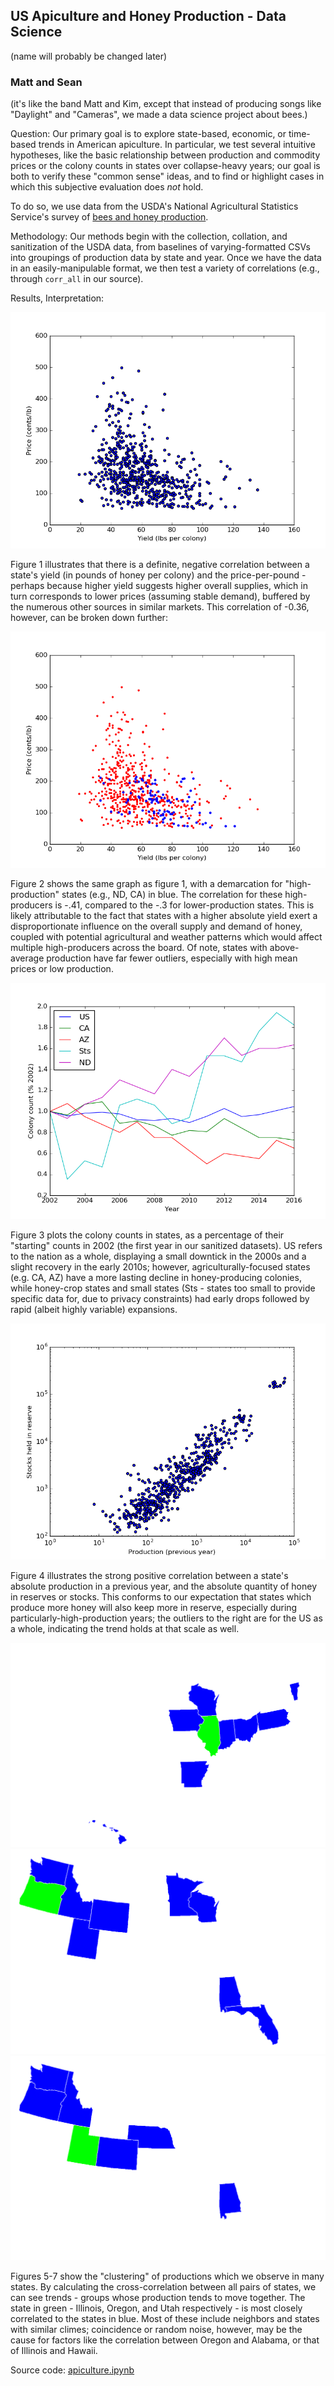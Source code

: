 ## US Apiculture and Honey Production - Data Science
(name will probably be changed later)

### Matt and Sean
(it's like the band Matt and Kim, except that instead of producing songs like "Daylight" and "Cameras", we made a data science project about bees.)

Question:
Our primary goal is to explore state-based, economic, or time-based trends in American apiculture. In particular, we test several intuitive hypotheses, like the basic relationship between production and commodity prices or the colony counts in states over collapse-heavy years; our goal is both to verify these "common sense" ideas, and to find or highlight cases in which this subjective evaluation does _not_ hold.

To do so, we use data from the USDA's National Agricultural Statistics Service's survey of [bees and honey production](https://www.nass.usda.gov/Surveys/Guide_to_NASS_Surveys/Bee_and_Honey/).

Methodology:
Our methods begin with the collection, collation, and sanitization of the USDA data, from baselines of varying-formatted CSVs into groupings of production data by state and year. Once we have the data in an easily-manipulable format, we then test a variety of correlations (e.g., through `corr_all` in our source).


Results, Interpretation:

![price_vs_yield](imgs/price_vs_yield.png)

Figure 1 illustrates that there is a definite, negative correlation between a state's yield (in pounds of honey per colony) and the price-per-pound - perhaps because higher yield suggests higher overall supplies, which in turn corresponds to lower prices (assuming stable demand), buffered by the numerous other sources in similar markets. This correlation of -0.36, however, can be broken down further:

![price_vs_yield_hilo](imgs/price_vs_yield_hilo.png)

Figure 2 shows the same graph as figure 1, with a demarcation for "high-production" states (e.g., ND, CA) in blue. The correlation for these high-producers is -.41, compared to the -.3 for lower-production states. This is likely attributable to the fact that states with a higher absolute yield exert a disproportionate influence on the overall supply and demand of honey, coupled with potential agricultural and weather patterns which would affect multiple high-producers across the board. Of note, states with above-average production have far fewer outliers, especially with high mean prices or low production.

![colony_count_vs_year](imgs/colony_count_vs_year.png)

Figure 3 plots the colony counts in states, as a percentage of their "starting" counts in 2002 (the first year in our sanitized datasets). US refers to the nation as a whole, displaying a small downtick in the 2000s and a slight recovery in the early 2010s; however, agriculturally-focused states (e.g. CA, AZ) have a more lasting decline in honey-producing colonies, while honey-crop states and small states (Sts - states too small to provide specific data for, due to privacy constraints) had early drops followed by rapid (albeit highly variable) expansions.

![prod_stock](imgs/prod_stock_time.png) 

Figure 4 illustrates the strong positive correlation between a state's absolute production in a previous year, and the absolute quantity of honey in reserves or stocks. This conforms to our expectation that states which produce more honey will also keep more in reserve, especially during particularly-high-production years; the outliers to the right are for the US as a whole, indicating the trend holds at that scale as well.

![illinois](imgs/illinois.PNG) 
![oregon](imgs/oregon.PNG) 
![utah](imgs/utah.PNG)

Figures 5-7 show the "clustering" of productions which we observe in many states. By calculating the cross-correlation between all pairs of states, we can see trends - groups whose production tends to move together. The state in green - Illinois, Oregon, and Utah respectively - is most closely correlated to the states in blue. Most of these include neighbors and states with similar climes; coincidence or random noise, however, may be the cause for factors like the correlation between Oregon and Alabama, or that of Illinois and Hawaii.

Source code: [apiculture.ipynb](https://github.com/matthewruehle/DataScienceApiculture/blob/master/apiculture.ipynb)